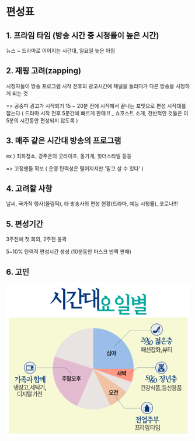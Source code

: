 # 편성표

## 1. 프라임 타임 (방송 시간 중 시청률이 높은 시간)

뉴스 ~ 드라마로 이어지는 시간대, 일요일 늦은 아침

## 2. 재핑 고려(zapping)

시청자들이 방송 프로그램 시작 전후의 광고시간에 채널을 돌리다가 다른 방송을 시청하게 되는 것 

=> 공중파 광고가 시작되기 15 ~ 20분 전에 시작해서 끝나는 포맷으로 편성 시작대를 잡는다 ( 드라마 시작 전후 5분간에 빠르게 판매 !! _ 쇼호스트 소개, 전반적인 것들은 이 5분의 시간동안 편성되지 않도록 )

## 3. 매주 같은 시간대 방송의 프로그램

ex ) 최화정쇼, 강주은의 굿라이프, 동가게, 힛더스타일 등등

=> 고정팬들 확보 ( 운영 탄력성은 떨어지지만 '믿고 살 수 있다' )

## 4. 고려할 사항

날씨, 국가적 행사(올림픽), 타 방송사의 편성 현황(드라마, 예능 시청률), 코로나!!!

## 5. 편성기간

3주전에 첫 회의, 2주전 윤곽

5~10% 탄력적 편성시간 생성 (10분동안 마스크 반짝 판매)

## 6. 고민

![image-20200802234143234](%EC%9E%90%EB%A3%8C%EC%A1%B0%EC%82%AC.assets/image-20200802234143234.png)